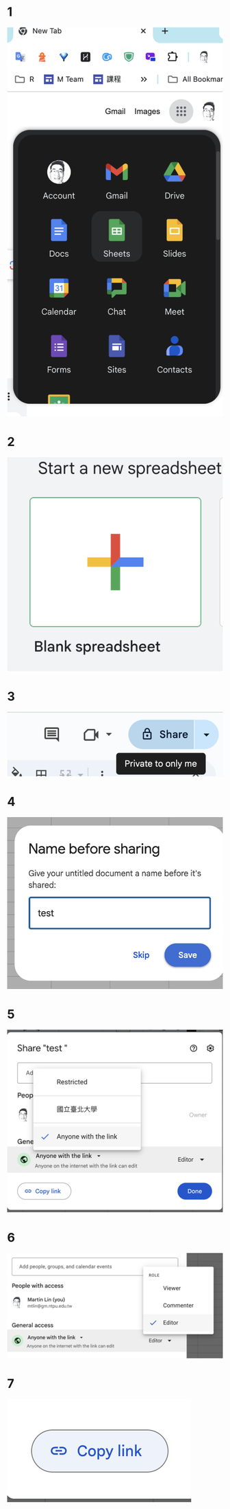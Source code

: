 # 1

![](../img/2024-10-17-05-09-34.png)

# 2

![](../img/2024-10-17-05-10-16.png)

# 3

![](../img/2024-10-17-05-11-16.png)

# 4

![](../img/2024-10-17-05-11-43.png)

# 5

![](../img/2024-10-17-05-15-46.png)

# 6

![](../img/2024-10-17-05-12-40.png)

# 7

![](../img/2024-10-17-05-12-57.png)
